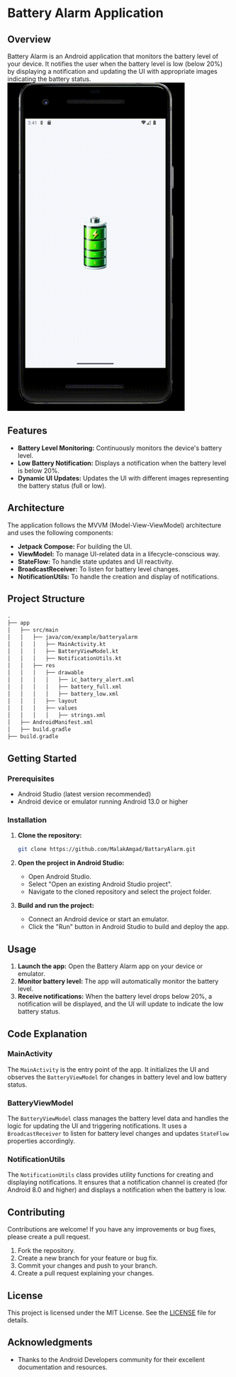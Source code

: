 

# Battery Alarm Application

## Overview

Battery Alarm is an Android application that monitors the battery level of your device. It notifies the user when the battery level is low (below 20%) by displaying a notification and updating the UI with appropriate images indicating the battery status.
![Promo](https://github.com/MalakAmgad/BattaryAlarm/blob/master/Android%20Emulator%20-%20Android_13_5554%202024-07-24%2003-41-09.gif)

## Features

- **Battery Level Monitoring:** Continuously monitors the device's battery level.
- **Low Battery Notification:** Displays a notification when the battery level is below 20%.
- **Dynamic UI Updates:** Updates the UI with different images representing the battery status (full or low).

## Architecture

The application follows the MVVM (Model-View-ViewModel) architecture and uses the following components:

- **Jetpack Compose:** For building the UI.
- **ViewModel:** To manage UI-related data in a lifecycle-conscious way.
- **StateFlow:** To handle state updates and UI reactivity.
- **BroadcastReceiver:** To listen for battery level changes.
- **NotificationUtils:** To handle the creation and display of notifications.

## Project Structure

```
.
├── app
│   ├── src/main
│   │   ├── java/com/example/batteryalarm
│   │   │   ├── MainActivity.kt
│   │   │   ├── BatteryViewModel.kt
│   │   │   ├── NotificationUtils.kt
│   │   ├── res
│   │   │   ├── drawable
│   │   │   │   ├── ic_battery_alert.xml
│   │   │   │   ├── battery_full.xml
│   │   │   │   ├── battery_low.xml
│   │   │   ├── layout
│   │   │   ├── values
│   │   │   │   ├── strings.xml
│   ├── AndroidManifest.xml
│   ├── build.gradle
├── build.gradle
```

## Getting Started

### Prerequisites

- Android Studio (latest version recommended)
- Android device or emulator running Android 13.0  or higher

### Installation

1. **Clone the repository:**

   ```bash
   git clone https://github.com/MalakAmgad/BattaryAlarm.git
   ```

2. **Open the project in Android Studio:**

   - Open Android Studio.
   - Select "Open an existing Android Studio project".
   - Navigate to the cloned repository and select the project folder.

3. **Build and run the project:**

   - Connect an Android device or start an emulator.
   - Click the "Run" button in Android Studio to build and deploy the app.

## Usage

1. **Launch the app:** Open the Battery Alarm app on your device or emulator.
2. **Monitor battery level:** The app will automatically monitor the battery level.
3. **Receive notifications:** When the battery level drops below 20%, a notification will be displayed, and the UI will update to indicate the low battery status.

## Code Explanation

### MainActivity

The `MainActivity` is the entry point of the app. It initializes the UI and observes the `BatteryViewModel` for changes in battery level and low battery status.

### BatteryViewModel

The `BatteryViewModel` class manages the battery level data and handles the logic for updating the UI and triggering notifications. It uses a `BroadcastReceiver` to listen for battery level changes and updates `StateFlow` properties accordingly.

### NotificationUtils

The `NotificationUtils` class provides utility functions for creating and displaying notifications. It ensures that a notification channel is created (for Android 8.0 and higher) and displays a notification when the battery is low.

## Contributing

Contributions are welcome! If you have any improvements or bug fixes, please create a pull request.

1. Fork the repository.
2. Create a new branch for your feature or bug fix.
3. Commit your changes and push to your branch.
4. Create a pull request explaining your changes.

## License

This project is licensed under the MIT License. See the [LICENSE](LICENSE) file for details.

## Acknowledgments

- Thanks to the Android Developers community for their excellent documentation and resources.
